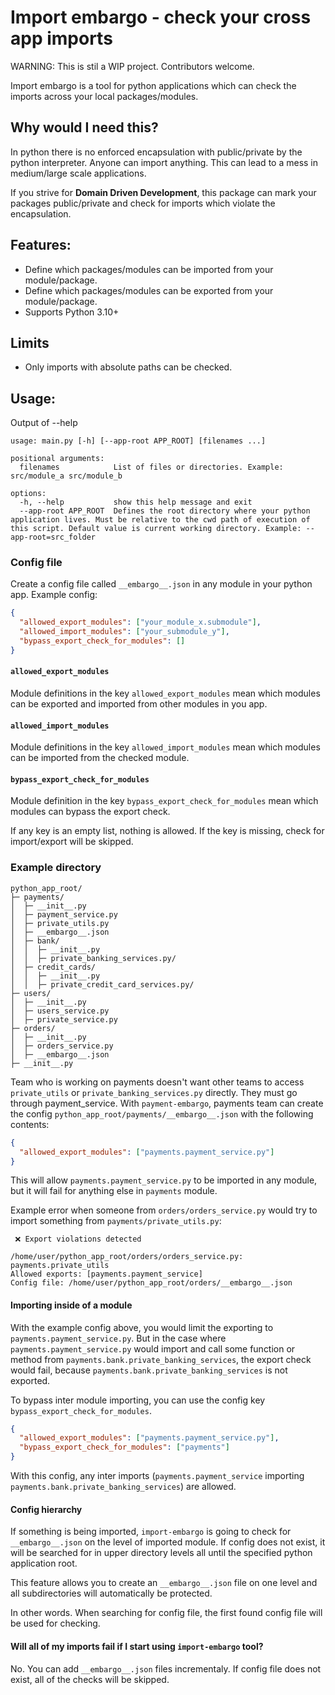 # Import embargo - check your cross app imports

WARNING: This is stil a WIP project. Contributors welcome.

Import embargo is a tool for python applications which can check the imports across your local
packages/modules.

## Why would I need this?

In python there is no enforced encapsulation with public/private by the python interpreter. Anyone can import anything.
This can lead to a mess in medium/large scale applications.

If you strive for **Domain Driven Development**, this package can mark your packages public/private and check for imports which violate the encapsulation.

## Features:

- Define which packages/modules can be imported from your module/package.
- Define which packages/modules can be exported from your module/package.
- Supports Python 3.10+

## Limits

- Only imports with absolute paths can be checked.

## Usage:

Output of --help

```
usage: main.py [-h] [--app-root APP_ROOT] [filenames ...]

positional arguments:
  filenames            List of files or directories. Example: src/module_a src/module_b

options:
  -h, --help           show this help message and exit
  --app-root APP_ROOT  Defines the root directory where your python application lives. Must be relative to the cwd path of execution of this script. Default value is current working directory. Example: --app-root=src_folder
```

### Config file

Create a config file called `__embargo__.json` in any module in your python app.
Example config:

```json
{
  "allowed_export_modules": ["your_module_x.submodule"],
  "allowed_import_modules": ["your_submodule_y"],
  "bypass_export_check_for_modules": []
}
```

#### `allowed_export_modules`

Module definitions in the key `allowed_export_modules` mean which modules can be exported and imported from other modules in you app.

#### `allowed_import_modules`

Module definitions in the key `allowed_import_modules` mean which modules can be imported from the checked module.

#### `bypass_export_check_for_modules`

Module definition in the key `bypass_export_check_for_modules` mean which modules can bypass the export check.

If any key is an empty list, nothing is allowed. If the key is missing, check for import/export will be skipped.

### Example directory

```
python_app_root/
├─ payments/
│  ├─ __init__.py
│  ├─ payment_service.py
│  ├─ private_utils.py
│  ├─ __embargo__.json
│  ├─ bank/
│  │  ├─ __init__.py
│  │  ├─ private_banking_services.py/
│  ├─ credit_cards/
│  │  ├─ __init__.py
│  │  ├─ private_credit_card_services.py/
├─ users/
│  ├─ __init__.py
│  ├─ users_service.py
│  ├─ private_service.py
├─ orders/
│  ├─ __init__.py
│  ├─ orders_service.py
│  ├─ __embargo__.json
├─ __init__.py

```

Team who is working on payments doesn't want other teams to access `private_utils` or `private_banking_services.py` directly.
They must go through payment_service. With `payment-embargo`, payments team can create the config `python_app_root/payments/__embargo__.json` with the following contents:

```json
{
  "allowed_export_modules": ["payments.payment_service.py"]
}
```

This will allow `payments.payment_service.py` to be imported in any module, but it will fail for anything else in `payments` module.

Example error when someone from `orders/orders_service.py` would try to import something from `payments/private_utils.py`:

```
 ❌ Export violations detected

/home/user/python_app_root/orders/orders_service.py: payments.private_utils
Allowed exports: [payments.payment_service]
Config file: /home/user/python_app_root/orders/__embargo__.json
```

#### Importing inside of a module

With the example config above, you would limit the exporting to `payments.payment_service.py`. But in the case where `payments.payment_service.py` would import and call some function or method from `payments.bank.private_banking_services`, the export check would fail, because `payments.bank.private_banking_services` is not exported.

To bypass inter module importing, you can use the config key `bypass_export_check_for_modules`.

```json
{
  "allowed_export_modules": ["payments.payment_service.py"],
  "bypass_export_check_for_modules": ["payments"]
}
```

With this config, any inter imports (`payments.payment_service` importing `payments.bank.private_banking_services`) are allowed.

#### Config hierarchy

If something is being imported, `import-embargo` is going to check for `__embargo__.json` on the level of imported module. If config does not exist, it will be searched for in upper directory levels all until the specified python application root.

This feature allows you to create an `__embargo__.json` file on one level and all subdirectories will automatically be protected.

In other words. When searching for config file, the first found config file will be used for checking.

#### Will all of my imports fail if I start using `import-embargo` tool?

No. You can add `__embargo__.json` files incrementaly. If config file does not exist, all of the checks will be skipped.
